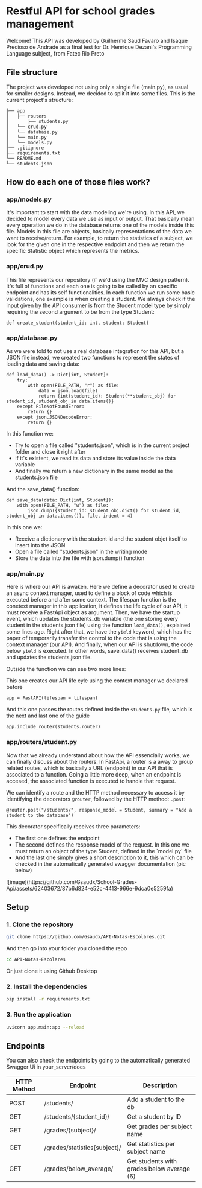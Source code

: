 # Restful API for school grades management
Welcome! This API was developed by Guilherme Saud Favaro and Isaque Precioso de Andrade as a final test for Dr. Henrique Dezani's Programming Language subject, from Fatec Rio Preto

## File structure
The project was developed not using only a single file (main.py), as usual for smaller designs. Instead, we decided to split it into some files. This is the current project's structure:
```
├── app
│   ├── routers
│       ├── students.py
│   └── crud.py
│   └── database.py
│   └── main.py
│   └── models.py
├── .gitignore
├── requirements.txt 
└── README.md
└── students.json
```
## How do each one of those files work?
### app/models.py
It's important to start with the data modeling we're using. In this API, we decided to model every data we use as input or output. That basically mean every operation we do in the database returns one of the models inside this file. Models in this file are objects, basically representations of the data we want to receive/return. For example, to return the statistics of a subject, we look for the given one in the respective endpoint and then we return the specific Statistic object which represents the metrics.

### app/crud.py
This file represents our repository (if we'd using the MVC design pattern). It's full of functions and each one is going to be called by an specific endpoint and has its self functionalities. In each function we run some basic validations, one example is when creating a student. We always check if the input given by the API consumer is from the Student model type by simply requiring the second argument to be from the type Student:
```
def create_student(student_id: int, student: Student)
```

### app/database.py
As we were told to not use a real database integration for this API, but a JSON file instead, we created two functions to represent the states of loading data and saving data:
```
def load_data() -> Dict[int, Student]:
    try:
        with open(FILE_PATH, "r") as file:
            data = json.load(file)
            return {int(student_id): Student(**student_obj) for student_id, student_obj in data.items()}
    except FileNotFoundError:
        return {}
    except json.JSONDecodeError:
        return {}
```
In this function we:
<ul>
  <li> Try to open a file called "students.json", which is in the current project folder and close it right after </li>
  <li> If it's existent, we read its data and store its value inside the data variable </li>
  <li> And finally we return a new dictionary in the same model as the students.json file</li>
</ul>

And the save_data() function:
```
def save_data(data: Dict[int, Student]):
    with open(FILE_PATH, "w") as file:
        json.dump({student_id: student_obj.dict() for student_id, student_obj in data.items()}, file, indent = 4)
```
In this one we: 
<ul>
  <li> Receive a dictionary with the student id and the student objet itself to insert into the JSON </li>
  <li> Open a file called "students.json" in the writing mode </li>
  <li> Store the data into the file with json.dump() function </li>
</ul>

### app/main.py
Here is where our API is awaken. Here we define a decorator used to create an async context manager, used to define a block of code which is executed before and after some context.
The lifespan function is the conetext manager in this application, it defines the life cycle of our API, it must receive a FastApi object as argument. 
Then, we have the startup event, which updates the students_db variable (the one storing every student in the students.json file) using the function `load_data()`, explained some lines ago.
Right after that, we have the `yield` keyword, which has the paper of temporarily transfer the control to the code that is using the context manager (our API).
And finally, when our API is shutdown, the code below `yield` is executed. In other words, save_data() receives student_db and updates the students.json file.

Outside the function we can see two more lines:

This one creates our API life cyle using the context manager we declared before
```
app = FastAPI(lifespan = lifespan)
```

And this one passes the routes defined inside the `students.py` file, which is the next and last one of the guide
```
app.include_router(students.router)
```

### app/routers/student.py
Now that we already understand about how the API essencially works, we can finally discuss about the routers.
In FastApi, a router is a away to group related routes, which is basically a URL (endpoint) in our API that is associated to a function. Going a little more deep, when an endpoint is accesed, the associated function is executed to handle that request.

We can identify a route and the HTTP method necessary to access it by identifying the decorators `@router`, followed by the HTTP method: ```.post```:

```
@router.post("/students/", response_model = Student, summary = "Add a student to the database")
```
This decorator specifically receives three parameters:
<ul>
    <li> The first one defines the endpoint </li>
    <li> The second defines the response model of the request. In this one we must return an object of the type Student, defined in the `model.py` file </li>
    <li> And the last one simply gives a short description to it, this which can be checked in the automatically generated swagger documentation (pic below) </li>
</ul>
![image](https://github.com/Gsaudx/School-Grades-Api/assets/62403672/87b6d824-e52c-4413-966e-9dca0e5259fa)

## Setup
### 1. Clone the repository
```bash
git clone https://github.com/Gsaudx/API-Notas-Escolares.git
```
And then go into your folder you cloned the repo
```bash
cd API-Notas-Escolares
```

Or just clone it using Github Desktop

### 2. Install the dependencies
```bash
pip install -r requirements.txt
```

### 3. Run the application
```bash
uvicorn app.main:app --reload
```

## Endpoints
You can also check the endpoints by going to the automatically generated Swagger Ui in your_server/docs

|  HTTP Method  |            Endpoint           |                 Description                |  
| ------------- | ----------------------------- | ------------------------------------------ |
|     POST      |           /students/          |           Add a student to the db          |
|     GET       |    /students/{student_id}/    |             Get a student by ID            |
|     GET       |      /grades/{subject}/       |        Get grades per subject name         |
|     GET       |  /grades/statistics{subject}/ |       Get statistics per subject name      |
|     GET       |      /grades/below_average/   | Get students with grades below average (6) |
